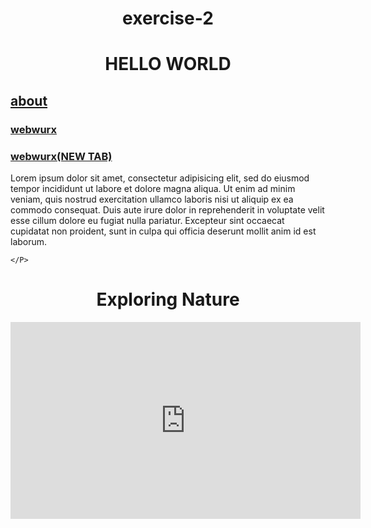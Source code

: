 # exercise-2



<html>
<head>
	<title>first page</title>
	<h1>HELLO WORLD</h1>
	</head>
	<a href="file:///C:/Users/SARFARAZ/Desktop/about.html"><h2>about</h2> </a>
	<a href="https://webwurx.in/."><h3>webwurx</h3></a>
	<a href="https://webwurx.in/" target="_blank"   ><h3>webwurx(NEW TAB)</h3></a>

<body>
	<P>
			Lorem ipsum dolor sit amet, consectetur adipisicing elit, sed do eiusmod
			tempor incididunt ut labore et dolore magna aliqua. Ut enim ad minim veniam,
			quis nostrud exercitation ullamco laboris nisi ut aliquip ex ea commodo
			consequat. Duis aute irure dolor in reprehenderit in voluptate velit esse
			cillum dolore eu fugiat nulla pariatur. Excepteur sint occaecat cupidatat non
			proident, sunt in culpa qui officia deserunt mollit anim id est laborum.

	</P>

</body>
</html>















<html>
<head>
	<title>
		about
	</title>
	<h1>Exploring Nature</h1>
	<style type="text/css">
		h1{
			text-align: center;
		}
	</style>
	
</head>
<body>
	<iframe width="560" height="315" src="https://www.youtube.com/embed/fEErySYqItI" frameborder="0" allow="accelerometer; autoplay; encrypted-media; gyroscope; picture-in-picture" allowfullscreen></iframe>


</body>
</html>






